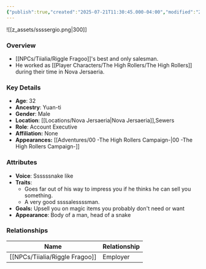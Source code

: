 ```yaml
---
{"publish":true,"created":"2025-07-21T11:30:45.000-04:00","modified":"2025-10-03T10:17:24.536-04:00","published":"2025-10-03T10:17:24.536-04:00","cssclasses":"","Age":"32","Ancestry":["Yuan-ti"],"Gender":"Male","Location":["[[Nova Jersaeria]]","Sewers"],"Role":["Account Executive"],"Affiliation":["None"],"Appearances":["[[00 -The High Rollers Campaign-]]"]}
---
```



![[z_assets/ssssergio.png|300]]

### Overview
- [[NPCs/Tiialia/Riggle Fragoo]]'s best and only salesman. 
- He worked as [[Player Characters/The High Rollers/The High Rollers]] during their time in Nova Jersaeria.

### Key Details
- **Age**: 32
- **Ancestry**: Yuan-ti
- **Gender**: Male
- **Location**: [[Locations/Nova Jersaeria\|Nova Jersaeria]],Sewers
- **Role**: Account Executive
- **Affiliation:** None
- **Appearances:** [[Adventures/00 -The High Rollers Campaign-\|00 -The High Rollers Campaign-]]

### Attributes
- **Voice**: Ssssssnake like
- **Traits**: 
	- Goes far out of his way to impress you if he thinks he can sell you something. 
	- A very good ssssalessssman.
- **Goals:** Upsell you on magic items you probably don't need or want
- **Appearance**: Body of a man, head of a snake

### Relationships

| Name              | Relationship |
| ----------------- | ------------ |
| [[NPCs/Tiialia/Riggle Fragoo]] | Employer     |
